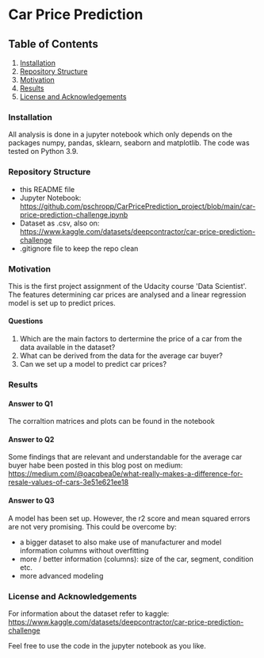 # Car Price Prediction

## Table of Contents

1. [Installation](#installation)
2. [Repository Structure](#structure)
3. [Motivation](#motivation)
4. [Results](#results)
5. [License and Acknowledgements](#license)


### Installation <a name="installation"></a>
All analysis is done in a jupyter notebook which only depends on the packages numpy, pandas, sklearn, seaborn and matplotlib. The code was tested on Python 3.9.

### Repository Structure <a name="structure"></a>
- this README file
- Jupyter Notebook: https://github.com/pschropp/CarPricePrediction_project/blob/main/car-price-prediction-challenge.ipynb
- Dataset as .csv, also on: https://www.kaggle.com/datasets/deepcontractor/car-price-prediction-challenge
- .gitignore file to keep the repo clean

### Motivation <a name="motivation"></a>
This is the first project assignment of the Udacity course 'Data Scientist'.
The features determining car prices are analysed and a linear regression model is set up to predict prices.

#### Questions
1. Which are the main factors to dertermine the price of a car from the data available in the dataset?
2. What can be derived from the data for the average car buyer?
3. Can we set up a model to predict car prices?

### Results <a name="results"></a>
#### Answer to Q1
The corraltion matrices and plots can be found in the notebook

#### Answer to Q2
Some findings that are relevant and understandable for the average car buyer habe been posted in this blog post on medium: https://medium.com/@oacqbea0e/what-really-makes-a-difference-for-resale-values-of-cars-3e51e621ee18

#### Answer to Q3
A model has been set up. However, the r2 score and mean squared errors are not very promising. This could be overcome by:
- a bigger dataset to also make use of manufacturer and model information columns without overfitting
- more / better information (columns): size of the car, segment, condition etc.
- more advanced modeling

### License and Acknowledgements <a name="license"></a>
For information about the dataset refer to kaggle: https://www.kaggle.com/datasets/deepcontractor/car-price-prediction-challenge

Feel free to use the code in the jupyter notebook as you like.
